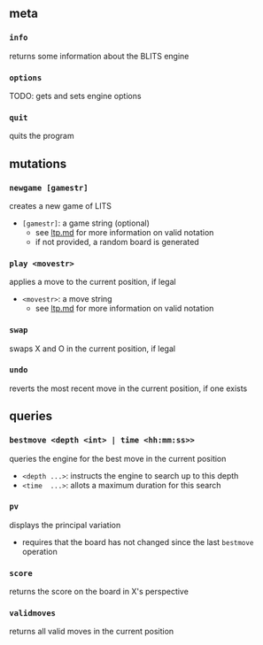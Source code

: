 
## meta

### `info`

returns some information about the BLITS engine

### `options`

TODO: gets and sets engine options 

### `quit`

quits the program

## mutations

### `newgame [gamestr]`

creates a new game of LITS

- `[gamestr]`: a game string (optional)
    - see [ltp.md](ltp.md) for more information on valid notation
    - if not provided, a random board is generated

### `play <movestr>`

applies a move to the current position, if legal

- `<movestr>`: a move string
    - see [ltp.md](ltp.md) for more information on valid notation

### `swap`

swaps X and O in the current position, if legal

### `undo`

reverts the most recent move in the current position, if one exists

## queries

### `bestmove <depth <int> | time <hh:mm:ss>>`

queries the engine for the best move in the current position

- `<depth ...>`: instructs the engine to search up to this depth
- `<time  ...>`: allots a maximum duration for this search

### `pv`

displays the principal variation
- requires that the board has not changed since the last `bestmove` operation

### `score`

returns the score on the board in X's perspective

### `validmoves`

returns all valid moves in the current position
